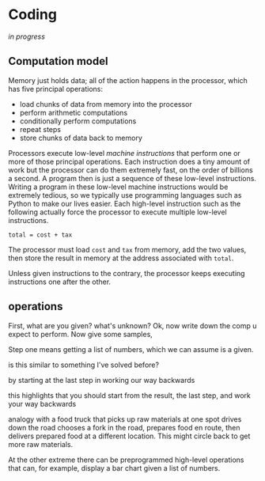 # Coding

*in progress*

## Computation model

Memory just holds data; all of the action happens in the processor, which has five principal operations:
 
* load chunks of data from memory into the processor
* perform arithmetic computations
* conditionally perform computations
* repeat steps
* store chunks of data back to memory

Processors execute low-level *machine instructions* that perform one or more of those principal operations. Each instruction does a tiny amount of work but the processor can do them extremely fast, on the order of billions a second.  A program then is just a sequence of these low-level instructions. Writing a program in these low-level machine instructions would be extremely tedious, so we typically use programming languages such as Python to make our lives easier. Each high-level instruction such as the following actually force the processor to execute multiple low-level instructions.

```
total = cost + tax
```

The processor must load `cost` and `tax` from memory, add the two values, then store the result in memory at the address associated with `total`.

Unless given instructions to the contrary, the processor keeps executing instructions one after the other.
 
## operations

First, what are you given? what's unknown? Ok, now write down the comp u expect to perform. Now give some samples,
 
Step one means getting a list of numbers, which we can assume is a given.

is this similar to something I've solved before?

 by starting at the last step in working our way backwards

 this highlights that you should start from the result, the last step, and work your way backwards

analogy with a food truck that picks up raw materials at one spot drives down the road chooses a fork in the road, prepares food en route, then delivers prepared food at a different location. This might circle back to get more  raw materials.
 
 At the other extreme there can be preprogrammed high-level operations that can, for example, display a bar chart given a list of numbers.